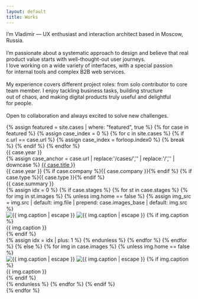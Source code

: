 ```yaml
---
layout: default
title: Works
---
```


<div class="container">
  <div class="intro-hero">
    <p id="intro-line" class="intro-line">
    I’m Vladimir — UX&nbsp;enthusiast and&nbsp;interaction architect based in&nbsp;Moscow, Russia.<br><br>
    I’m&nbsp;passionate about a&nbsp;systematic approach to&nbsp;design and&nbsp;believe that real product value starts with well-thought-out user journeys.<br>I&nbsp;love working on&nbsp;a&nbsp;wide variety of&nbsp;interfaces, with a&nbsp;special passion for&nbsp;internal tools and&nbsp;complex B2B web&nbsp;services.<br><br>
    My&nbsp;experience covers different project roles: from solo contributor to&nbsp;core team member. I&nbsp;enjoy tackling business tasks, building structure out&nbsp;of&nbsp;chaos, and&nbsp;making digital products truly useful and&nbsp;delightful for&nbsp;people.<br><br>
    Open to&nbsp;collaboration and&nbsp;always excited to&nbsp;solve new&nbsp;challenges.
    </p>
    <!-- Градиентный разделитель -->
    <div class="intro-divider"></div>
  </div>
</div>
<!-- Главные кейсы -->
<div class="featured-cases">
  {% assign featured = site.cases | where: "featured", true %}
  {% for case in featured %}
    {% assign case_index = 0 %}
    {% for c in site.cases %}
      {% if c.url == case.url %}
        {% assign case_index = forloop.index0 %}
        {% break %}
      {% endif %}
    {% endfor %}
<div class="case-block">
  <div class="case-year-rail">{{ case.year }}</div>
  <div class="case-meta2">

<div class="case-title-row">
  {% assign case_anchor = case.url | replace:'/cases/','' | replace:'/','' | downcase %}
  <a href="{{ site.baseurl }}/cases/#case-{{ case_anchor }}" class="case-title2">{{ case.title }}</a>
</div>

<!-- Мета: каждая часть в своем span; год для мобильной версии -->
<div class="case-meta2-inline">
  <span class="case-year-inline">{{ case.year }}</span>
  {% if case.company %}<span class="case-company">{{ case.company }}</span>{% endif %}
  {% if case.type %}<span class="case-type">{{ case.type }}</span>{% endif %}
</div>
        <div class="case-summary2">{{ case.summary }}</div>
      </div>
      <div class="case-gallery">
  {% assign idx = 0 %}
  {% if case.stages %}
    {% for st in case.stages %}
      {% for img in st.images %}
        {% unless img.home == false %}
          {% assign img_src = img.src | default: img.file | prepend: case.images_base | default: img.src %}
          <div class="case-gallery-item">
            <img
  class="case-thumb2 lazy-img"
  data-src="{{ site.baseurl }}{{ img_src }}"
  alt="{{ img.caption | escape }}"
  decoding="async"
  onclick="openHomeGallery({{ case_index }}, {{ idx }})">
<noscript><img src="{{ site.baseurl }}{{ img_src }}" alt="{{ img.caption | escape }}"></noscript>
            {% if img.caption %}<div class="case-thumb-caption">{{ img.caption }}</div>{% endif %}
          </div>
          {% assign idx = idx | plus: 1 %}
        {% endunless %}
      {% endfor %}
    {% endfor %}
  {% else %}
    {% for img in case.images %}
      {% unless img.home == false %}
        <div class="case-gallery-item">
          <img
  class="case-thumb2 lazy-img"
  data-src="{{ site.baseurl }}{{ img_src }}"
  alt="{{ img.caption | escape }}"
  decoding="async"
  onclick="openHomeGallery({{ case_index }}, {{ forloop.index0 }})">
<noscript><img src="{{ site.baseurl }}{{ img_src }}" alt="{{ img.caption | escape }}"></noscript>
          {% if img.caption %}<div class="case-thumb-caption">{{ img.caption }}</div>{% endif %}
        </div>
      {% endunless %}
    {% endfor %}
  {% endif %}
</div>
    </div>
  {% endfor %}
</div>
<!-- Лайтбокс (один для всех проектов) -->
<div id="lightbox" class="lightbox" style="display:none;">
  <div class="lightbox-bg" onclick="closeLightbox()"></div>
  <div class="lightbox-content">
    <button class="lightbox-close" onclick="closeLightbox()" aria-label="Close">
      <img src="{{ site.baseurl }}/ui/lightbox_close.svg" width="36" height="36" alt="Close">
    </button>
    <button class="lightbox-arrow left" onclick="lightboxPrev()" aria-label="Previous">
      <img src="{{ site.baseurl }}/ui/lightbox_arrow_left.svg" width="36" height="36" alt="Prev">
    </button>
    <div class="lightbox-stage">
  <img id="lightbox-img" class="lightbox-img" src="">
    {% include lightbox_loader.html %}
</div>
    <button class="lightbox-arrow right" onclick="lightboxNext()" aria-label="Next">
      <img src="{{ site.baseurl }}/ui/lightbox_arrow_right.svg" width="36" height="36" alt="Next">
    </button>
    <div id="lightbox-caption" class="lightbox-caption"></div>
    <div id="lightbox-thumbs" class="lightbox-thumbs-wrap" aria-label="Gallery thumbnails">
  <div class="lightbox-thumbs" id="lightbox-thumbs-row"></div>
</div>
  </div>
</div>
<script>
(function(){
  // Локальное время пользователя
  var h = new Date().getHours();
  var greet = (h < 5)  ? 'Late night greetings'
            : (h < 12) ? 'Good morning'
            : (h < 18) ? 'Hello there'
            :            'Good evening';

  var el = document.getElementById('intro-line');
  if (!el) return;

  // Не ломаем существующую типографику — просто префикс с тире
  var text = el.innerHTML;
  el.innerHTML = '<span class="greet">'+greet+'</span> 🖖 ' + text;
})();
</script>
